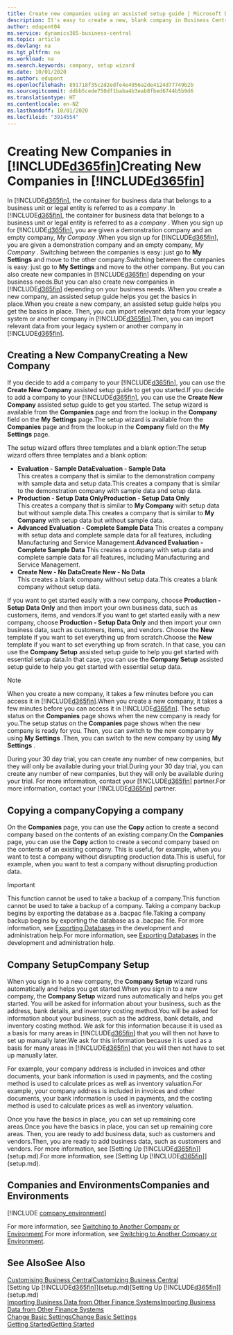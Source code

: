 ```yaml
---
title: Create new companies using an assisted setup guide | Microsoft Docs
description: It's easy to create a new, blank company in Business Central. An assisted setup guide helps you through the steps, and you can import your existing business data.
author: edupont04
ms.service: dynamics365-business-central
ms.topic: article
ms.devlang: na
ms.tgt_pltfrm: na
ms.workload: na
ms.search.keywords: company, setup wizard
ms.date: 10/01/2020
ms.author: edupont
ms.openlocfilehash: 891718f35c2d2edfe4e4956a2de4124d77749b2b
ms.sourcegitcommit: ddbb5cede750df1baba4b3eab8fbed6744b5b9d6
ms.translationtype: HT
ms.contentlocale: en-NZ
ms.lasthandoff: 10/01/2020
ms.locfileid: "3914554"
---
```

# <a name="creating-new-companies-in-d365fin"></a><span data-ttu-id="46c48-104">Creating New Companies in [!INCLUDE[d365fin](includes/d365fin_md.md)]</span><span class="sxs-lookup"><span data-stu-id="46c48-104">Creating New Companies in [!INCLUDE[d365fin](includes/d365fin_md.md)]</span></span>

<span data-ttu-id="46c48-105">In [!INCLUDE[d365fin](includes/d365fin_md.md)], the container for business data that belongs to a business unit or legal entity is referred to as a *company* .</span><span class="sxs-lookup"><span data-stu-id="46c48-105">In [!INCLUDE[d365fin](includes/d365fin_md.md)], the container for business data that belongs to a business unit or legal entity is referred to as a *company* .</span></span> <span data-ttu-id="46c48-106">When you sign up for [!INCLUDE[d365fin](includes/d365fin_md.md)], you are given a demonstration company and an empty company, *My Company* .</span><span class="sxs-lookup"><span data-stu-id="46c48-106">When you sign up for [!INCLUDE[d365fin](includes/d365fin_md.md)], you are given a demonstration company and an empty company, *My Company* .</span></span> <span data-ttu-id="46c48-107">Switching between the companies is easy: just go to **My Settings** and move to the other company.</span><span class="sxs-lookup"><span data-stu-id="46c48-107">Switching between the companies is easy: just go to **My Settings** and move to the other company.</span></span> <span data-ttu-id="46c48-108">But you can also create new companies in [!INCLUDE[d365fin](includes/d365fin_md.md)] depending on your business needs.</span><span class="sxs-lookup"><span data-stu-id="46c48-108">But you can also create new companies in [!INCLUDE[d365fin](includes/d365fin_md.md)] depending on your business needs.</span></span> <span data-ttu-id="46c48-109">When you create a new company, an assisted setup guide helps you get the basics in place.</span><span class="sxs-lookup"><span data-stu-id="46c48-109">When you create a new company, an assisted setup guide helps you get the basics in place.</span></span> <span data-ttu-id="46c48-110">Then, you can import relevant data from your legacy system or another company in [!INCLUDE[d365fin](includes/d365fin_md.md)].</span><span class="sxs-lookup"><span data-stu-id="46c48-110">Then, you can import relevant data from your legacy system or another company in [!INCLUDE[d365fin](includes/d365fin_md.md)].</span></span>  

## <a name="creating-a-new-company"></a><span data-ttu-id="46c48-111">Creating a New Company</span><span class="sxs-lookup"><span data-stu-id="46c48-111">Creating a New Company</span></span>

<span data-ttu-id="46c48-112">If you decide to add a company to your [!INCLUDE[d365fin](includes/d365fin_md.md)], you can use the **Create New Company** assisted setup guide to get you started.</span><span class="sxs-lookup"><span data-stu-id="46c48-112">If you decide to add a company to your [!INCLUDE[d365fin](includes/d365fin_md.md)], you can use the **Create New Company** assisted setup guide to get you started.</span></span> <span data-ttu-id="46c48-113">The setup wizard is available from the **Companies** page and from the lookup in the **Company** field on the **My Settings** page.</span><span class="sxs-lookup"><span data-stu-id="46c48-113">The setup wizard is available from the **Companies** page and from the lookup in the **Company** field on the **My Settings** page.</span></span>  

<span data-ttu-id="46c48-114">The setup wizard offers three templates and a blank option:</span><span class="sxs-lookup"><span data-stu-id="46c48-114">The setup wizard offers three templates and a blank option:</span></span>

- <span data-ttu-id="46c48-115">**Evaluation - Sample Data**</span><span class="sxs-lookup"><span data-stu-id="46c48-115">**Evaluation - Sample Data**</span></span>  
    <span data-ttu-id="46c48-116">This creates a company that is similar to the demonstration company with sample data and setup data.</span><span class="sxs-lookup"><span data-stu-id="46c48-116">This creates a company that is similar to the demonstration company with sample data and setup data.</span></span>  
- <span data-ttu-id="46c48-117">**Production - Setup Data Only**</span><span class="sxs-lookup"><span data-stu-id="46c48-117">**Production - Setup Data Only**</span></span>  
    <span data-ttu-id="46c48-118">This creates a company that is similar to **My Company** with setup data but without sample data.</span><span class="sxs-lookup"><span data-stu-id="46c48-118">This creates a company that is similar to **My Company** with setup data but without sample data.</span></span>
- <span data-ttu-id="46c48-119">**Advanced Evaluation - Complete Sample Data** This creates a company with setup data and complete sample data for all features, including Manufacturing and Service Management.</span><span class="sxs-lookup"><span data-stu-id="46c48-119">**Advanced Evaluation - Complete Sample Data** This creates a company with setup data and complete sample data for all features, including Manufacturing and Service Management.</span></span>
- <span data-ttu-id="46c48-120">**Create New - No Data**</span><span class="sxs-lookup"><span data-stu-id="46c48-120">**Create New - No Data**</span></span>  
    <span data-ttu-id="46c48-121">This creates a blank company without setup data.</span><span class="sxs-lookup"><span data-stu-id="46c48-121">This creates a blank company without setup data.</span></span>  

<span data-ttu-id="46c48-122">If you want to get started easily with a new company, choose **Production - Setup Data Only** and then import your own business data, such as customers, items, and vendors.</span><span class="sxs-lookup"><span data-stu-id="46c48-122">If you want to get started easily with a new company, choose **Production - Setup Data Only** and then import your own business data, such as customers, items, and vendors.</span></span> <span data-ttu-id="46c48-123">Choose the **New** template if you want to set everything up from scratch.</span><span class="sxs-lookup"><span data-stu-id="46c48-123">Choose the **New** template if you want to set everything up from scratch.</span></span> <span data-ttu-id="46c48-124">In that case, you can use the **Company Setup** assisted setup guide to help you get started with essential setup data.</span><span class="sxs-lookup"><span data-stu-id="46c48-124">In that case, you can use the **Company Setup** assisted setup guide to help you get started with essential setup data.</span></span>  

> [!NOTE]  
> <span data-ttu-id="46c48-125">When you create a new company, it takes a few minutes before you can access it in [!INCLUDE[d365fin](includes/d365fin_md.md)].</span><span class="sxs-lookup"><span data-stu-id="46c48-125">When you create a new company, it takes a few minutes before you can access it in [!INCLUDE[d365fin](includes/d365fin_md.md)].</span></span> <span data-ttu-id="46c48-126">The setup status on the **Companies** page shows when the new company is ready for you.</span><span class="sxs-lookup"><span data-stu-id="46c48-126">The setup status on the **Companies** page shows when the new company is ready for you.</span></span> <span data-ttu-id="46c48-127">Then, you can switch to the new company by using **My Settings** .</span><span class="sxs-lookup"><span data-stu-id="46c48-127">Then, you can switch to the new company by using **My Settings** .</span></span>  

<span data-ttu-id="46c48-128">During your 30 day trial, you can create any number of new companies, but they will only be available during your trial.</span><span class="sxs-lookup"><span data-stu-id="46c48-128">During your 30 day trial, you can create any number of new companies, but they will only be available during your trial.</span></span> <span data-ttu-id="46c48-129">For more information, contact your [!INCLUDE[d365fin](includes/d365fin_md.md)] partner.</span><span class="sxs-lookup"><span data-stu-id="46c48-129">For more information, contact your [!INCLUDE[d365fin](includes/d365fin_md.md)] partner.</span></span>  

## <a name="copying-a-company"></a><span data-ttu-id="46c48-130">Copying a company</span><span class="sxs-lookup"><span data-stu-id="46c48-130">Copying a company</span></span>

<span data-ttu-id="46c48-131">On the **Companies** page, you can use the **Copy** action to create a second company based on the contents of an existing company.</span><span class="sxs-lookup"><span data-stu-id="46c48-131">On the **Companies** page, you can use the **Copy** action to create a second company based on the contents of an existing company.</span></span> <span data-ttu-id="46c48-132">This is useful, for example, when you want to test a company without disrupting production data.</span><span class="sxs-lookup"><span data-stu-id="46c48-132">This is useful, for example, when you want to test a company without disrupting production data.</span></span>

> [!Important]
> <span data-ttu-id="46c48-133">This function cannot be used to take a backup of a company.</span><span class="sxs-lookup"><span data-stu-id="46c48-133">This function cannot be used to take a backup of a company.</span></span> <span data-ttu-id="46c48-134">Taking a company backup begins by exporting the database as a .bacpac file.</span><span class="sxs-lookup"><span data-stu-id="46c48-134">Taking a company backup begins by exporting the database as a .bacpac file.</span></span> <span data-ttu-id="46c48-135">For more information, see [Exporting Databases](/dynamics365/business-central/dev-itpro/administration/tenant-admin-center-database-export) in the development and administration help.</span><span class="sxs-lookup"><span data-stu-id="46c48-135">For more information, see [Exporting Databases](/dynamics365/business-central/dev-itpro/administration/tenant-admin-center-database-export) in the development and administration help.</span></span>

## <a name="company-setup"></a><span data-ttu-id="46c48-136">Company Setup</span><span class="sxs-lookup"><span data-stu-id="46c48-136">Company Setup</span></span>

<span data-ttu-id="46c48-137">When you sign in to a new company, the **Company Setup** wizard runs automatically and helps you get started.</span><span class="sxs-lookup"><span data-stu-id="46c48-137">When you sign in to a new company, the **Company Setup** wizard runs automatically and helps you get started.</span></span> <span data-ttu-id="46c48-138">You will be asked for information about your business, such as the address, bank details, and inventory costing method.</span><span class="sxs-lookup"><span data-stu-id="46c48-138">You will be asked for information about your business, such as the address, bank details, and inventory costing method.</span></span> <span data-ttu-id="46c48-139">We ask for this information because it is used as a basis for many areas in [!INCLUDE[d365fin](includes/d365fin_md.md)] that you will then not have to set up manually later.</span><span class="sxs-lookup"><span data-stu-id="46c48-139">We ask for this information because it is used as a basis for many areas in [!INCLUDE[d365fin](includes/d365fin_md.md)] that you will then not have to set up manually later.</span></span>  

<span data-ttu-id="46c48-140">For example, your company address is included in invoices and other documents, your bank information is used in payments, and the costing method is used to calculate prices as well as inventory valuation.</span><span class="sxs-lookup"><span data-stu-id="46c48-140">For example, your company address is included in invoices and other documents, your bank information is used in payments, and the costing method is used to calculate prices as well as inventory valuation.</span></span>  

<span data-ttu-id="46c48-141">Once you have the basics in place, you can set up remaining core areas.</span><span class="sxs-lookup"><span data-stu-id="46c48-141">Once you have the basics in place, you can set up remaining core areas.</span></span> <span data-ttu-id="46c48-142">Then, you are ready to add business data, such as customers and vendors.</span><span class="sxs-lookup"><span data-stu-id="46c48-142">Then, you are ready to add business data, such as customers and vendors.</span></span> <span data-ttu-id="46c48-143">For more information, see [Setting Up [!INCLUDE[d365fin](includes/d365fin_md.md)]](setup.md).</span><span class="sxs-lookup"><span data-stu-id="46c48-143">For more information, see [Setting Up [!INCLUDE[d365fin](includes/d365fin_md.md)]](setup.md).</span></span>  

## <a name="companies-and-environments"></a><span data-ttu-id="46c48-144">Companies and Environments</span><span class="sxs-lookup"><span data-stu-id="46c48-144">Companies and Environments</span></span>

[!INCLUDE [company_environment](includes/company_environment.md)]

<span data-ttu-id="46c48-145">For more information, see [Switching to Another Company or Environment](ui-organization-switch.md).</span><span class="sxs-lookup"><span data-stu-id="46c48-145">For more information, see [Switching to Another Company or Environment](ui-organization-switch.md).</span></span>  

## <a name="see-also"></a><span data-ttu-id="46c48-146">See Also</span><span class="sxs-lookup"><span data-stu-id="46c48-146">See Also</span></span>

[<span data-ttu-id="46c48-147">Customising Business Central</span><span class="sxs-lookup"><span data-stu-id="46c48-147">Customizing Business Central</span></span>](ui-customizing-overview.md)  
<span data-ttu-id="46c48-148">[Setting Up [!INCLUDE[d365fin](includes/d365fin_md.md)]](setup.md)</span><span class="sxs-lookup"><span data-stu-id="46c48-148">[Setting Up [!INCLUDE[d365fin](includes/d365fin_md.md)]](setup.md)</span></span>  
[<span data-ttu-id="46c48-149">Importing Business Data from Other Finance Systems</span><span class="sxs-lookup"><span data-stu-id="46c48-149">Importing Business Data from Other Finance Systems</span></span>](across-import-data-configuration-packages.md)  
[<span data-ttu-id="46c48-150">Change Basic Settings</span><span class="sxs-lookup"><span data-stu-id="46c48-150">Change Basic Settings</span></span>](ui-change-basic-settings.md)  
[<span data-ttu-id="46c48-151">Getting Started</span><span class="sxs-lookup"><span data-stu-id="46c48-151">Getting Started</span></span>](product-get-started.md)  
